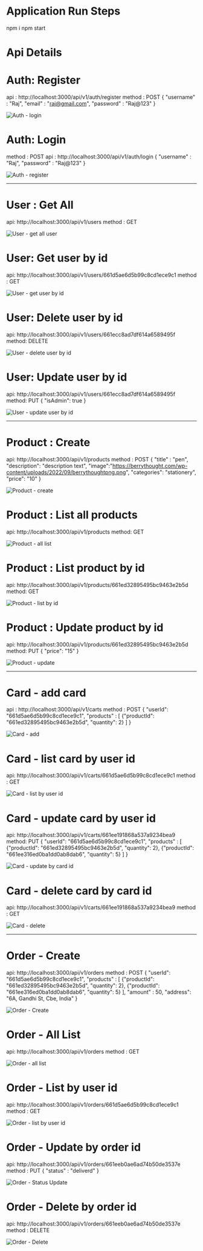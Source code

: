 # Application Run Steps
npm i
npm start

# Api Details

# Auth: Register
api : http://localhost:3000/api/v1/auth/register
method : POST
{
    "username" : "Raj",
    "email" : "raj@gmail.com",
    "password" : "Raj@123"
}


![Auth - login](https://github.com/surendransaha/ecommerce-node-js/assets/71213725/8c96a3aa-3969-4e8d-9591-0c2d7e50fb85)



# Auth: Login
method : POST
api : http://localhost:3000/api/v1/auth/login
{
    "username" : "Raj",
    "password" : "Raj@123"
}


![Auth - register](https://github.com/surendransaha/ecommerce-node-js/assets/71213725/33f410f8-27e7-4545-b9aa-6dda7dad47f3)


------------------------------------------------------------------------------------------------------------------------

# User : Get All
api: http://localhost:3000/api/v1/users
method : GET

![User - get all user](https://github.com/surendransaha/ecommerce-node-js/assets/71213725/6480cc51-3936-497a-ba79-8fecdf648f99)



# User: Get user by id
api: http://localhost:3000/api/v1/users/661d5ae6d5b99c8cd1ece9c1
method : GET

![User - get  user by id](https://github.com/surendransaha/ecommerce-node-js/assets/71213725/5dd55846-f510-4626-82ce-5defcc954e9c)


# User: Delete user by id
api: http://localhost:3000/api/v1/users/661ecc8ad7df614a6589495f
method: DELETE

![User - delete user by id](https://github.com/surendransaha/ecommerce-node-js/assets/71213725/1553653e-ecbb-4933-b19b-aa91cd450ca0)


# User: Update user by id
api: http://localhost:3000/api/v1/users/661ecc8ad7df614a6589495f
method: PUT
{
    "isAdmin": true
}

![User - update user by id](https://github.com/surendransaha/ecommerce-node-js/assets/71213725/8fea7e5b-5045-4fb7-8467-828a4d7e670a)


------------------------------------------------------------------------------------------------------------------------

# Product : Create
api: http://localhost:3000/api/v1/products
method : POST
{
    "title" : "pen",
    "description": "description text",
    "image":"https://berrythought.com/wp-content/uploads/2022/09/berrythoughtpng.png",
    "categories": "stationery",
    "price": "10"
}

![Product - create](https://github.com/surendransaha/ecommerce-node-js/assets/71213725/66665fe9-0cd6-4642-815d-d4bd4d944a96)



# Product :  List all products
api: http://localhost:3000/api/v1/products
method: GET

![Product - all list](https://github.com/surendransaha/ecommerce-node-js/assets/71213725/ae314b81-bb22-4945-b7eb-7c9dd24a43b6)



# Product :  List product by id
api: http://localhost:3000/api/v1/products/661ed32895495bc9463e2b5d
method: GET

![Product - list by id](https://github.com/surendransaha/ecommerce-node-js/assets/71213725/a45f551d-2a8e-4998-848a-9fbfc6a4c56b)



# Product : Update product by id
api: http://localhost:3000/api/v1/products/661ed32895495bc9463e2b5d
method: PUT
{
    "price": "15"
}


![Product - update](https://github.com/surendransaha/ecommerce-node-js/assets/71213725/a5722113-cabb-460a-bc51-c4e18aa8ebfe)

------------------------------------------------------------------------------------------------------------------------


# Card - add card
api : http://localhost:3000/api/v1/carts
method : POST
{
    "userId": "661d5ae6d5b99c8cd1ece9c1",
    "products" : [
        {"productId": "661ed32895495bc9463e2b5d", "quantity": 2}
    ]
}

![Card - add](https://github.com/surendransaha/ecommerce-node-js/assets/71213725/18cf8fb2-6f0b-4333-956d-7e09d852fe27)



# Card - list card by user id
api: http://localhost:3000/api/v1/carts/661d5ae6d5b99c8cd1ece9c1
method : GET

![Card - list by user id](https://github.com/surendransaha/ecommerce-node-js/assets/71213725/26921ef4-d0ae-48ea-8b2d-bf630e1ec5ab)



# Card - update card by user id
api: http://localhost:3000/api/v1/carts/661ee191868a537a9234bea9
method: PUT
{
    "userId": "661d5ae6d5b99c8cd1ece9c1",
    "products" : [
        {"productId": "661ed32895495bc9463e2b5d", "quantity": 2},
        {"productId": "661ee316ed0ba1dd0ab8dab6", "quantity": 5}
    ]
}

![Card - update by card id](https://github.com/surendransaha/ecommerce-node-js/assets/71213725/09f9d46d-58c6-4411-bc5e-7909ac1aaeae)



# Card - delete card by card id
api: http://localhost:3000/api/v1/carts/661ee191868a537a9234bea9
method : GET

![Card - delete](https://github.com/surendransaha/ecommerce-node-js/assets/71213725/f7a769eb-08c9-4041-a6c5-edea8447b88e)

------------------------------------------------------------------------------------------------------------------------


# Order - Create
api: http://localhost:3000/api/v1/orders 
method : POST
{
    "userId": "661d5ae6d5b99c8cd1ece9c1",
    "products" : [
        {"productId": "661ed32895495bc9463e2b5d", "quantity": 2},
        {"productId": "661ee316ed0ba1dd0ab8dab6", "quantity": 5}
    ],
    "amount" : 50,
    "address": "6A, Gandhi St, Cbe, India"
}

![Order - Create](https://github.com/surendransaha/ecommerce-node-js/assets/71213725/3c082fc0-42ea-46a0-b213-e05d3519c7b0)



# Order - All List
api: http://localhost:3000/api/v1/orders 
method : GET

![Order - all list](https://github.com/surendransaha/ecommerce-node-js/assets/71213725/4fa937a8-8284-4ad5-abe2-52aaef629609)



# Order - List by user id
api: http://localhost:3000/api/v1/orders/661d5ae6d5b99c8cd1ece9c1
method : GET

![Order - list by user id](https://github.com/surendransaha/ecommerce-node-js/assets/71213725/62a5d3f1-ac32-49ba-9d0e-06e5ced4a633)



# Order -  Update by order id
api: http://localhost:3000/api/v1/orders/661eeb0ae6ad74b50de3537e
method : PUT
{
    "status" : "deliverd"
}

![Order - Status Update](https://github.com/surendransaha/ecommerce-node-js/assets/71213725/518a352a-974d-4c43-8957-2396ce319216)



# Order -  Delete by order id
api: http://localhost:3000/api/v1/orders/661eeb0ae6ad74b50de3537e
method : DELETE

![Order - Delete](https://github.com/surendransaha/ecommerce-node-js/assets/71213725/3baef968-cb19-48bb-8c57-a4fc2b79da36)
